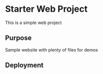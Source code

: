 # Starter Web Project

This is a simple web project

## Purpose

Sample website with plenty of files for demos

## Deployment